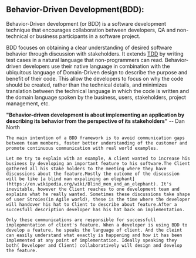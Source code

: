 
## Behavior-Driven Development(BDD):

   Behavior-Driven development (or BDD) is a software development technique that encourages collaboration between developers, QA and non-technical or business participants in a software project.

   BDD focuses on obtaining a clear understanding of desired software behavior through discussion with stakeholders. It extends [TDD](docs/tdd-introduction) by writing test cases in a natural language that non-programmers can read. Behavior-driven developers use their native language in combination with the ubiquitous language of Domain-Driven design to describe the purpose and benefit of their code. This allow the developers to focus on why the code should be created, rather than the technical details, and minimizes translation between the technical language in which the code is written and the domain language spoken by the business, users, stakeholders, project management, etc.

   **"Behavior-driven development is about implementing an application by describing its behavior from the perspective of its stakeholders”** -- Dan North
   
    The main intention of a BDD framework is to avoid communication gaps between team members, foster better understanding of the customer and promote continuous communication with real world examples.
    
    Let me try to explain with an example, A client wanted to increase his business by developing an important feature to his software.The Client gathered all his stake holders to the meeting where they have discussions about the feature.Mostly the outcome of the discussion will be like [a blind man expalining an elephant](https://en.wikipedia.org/wiki/Blind_men_and_an_elephant). It's inevitable, however the Client reaches to one development team and explains what he really wanted. Sometimes these discussions take shape of user Stroies(in Agile world), these is the time where the developer will handover his hat to Client to describe about feature.After a succesfull description developer has his hat back on implementation.
    
    Only these communications are responsible for successfull implepmentation of client's feature. When a developer is using BDD to develop a feature, he speaks the language of client. And the cleint can easily understand what exactly is happening and how it has been implemented at any point of implementation. Ideally speaking they both( Developer and Client) collaboratively will design and develop the feature. 
    

